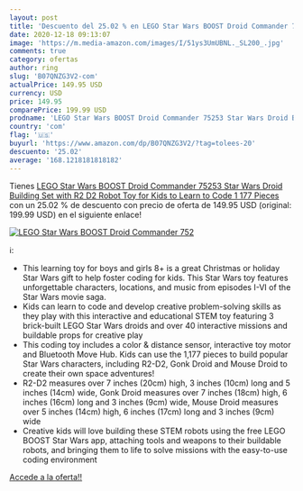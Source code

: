 ```yaml
---
layout: post
title: 'Descuento del 25.02 % en LEGO Star Wars BOOST Droid Commander 752'
date: 2020-12-18 09:13:07
image: 'https://m.media-amazon.com/images/I/51ys3UmUBNL._SL200_.jpg'
comments: true
category: ofertas
author: ring
slug: 'B07QNZG3V2-com'
actualPrice: 149.95 USD
currency: USD
price: 149.95
comparePrice: 199.99 USD
prodname: 'LEGO Star Wars BOOST Droid Commander 75253 Star Wars Droid Building Set with R2 D2 Robot Toy for Kids to Learn to Code  1 177 Pieces '
country: 'com'
flag: '🇺🇸'
buyurl: 'https://www.amazon.com/dp/B07QNZG3V2/?tag=tolees-20'
descuento: '25.02'
average: '168.1218181818182'
---
```


Tienes [LEGO Star Wars BOOST Droid Commander 75253 Star Wars Droid Building Set with R2 D2 Robot Toy for Kids to Learn to Code  1 177 Pieces ](https://www.amazon.com/dp/B07QNZG3V2/?tag=tolees-20) con un 25.02 % de descuento con precio de oferta de 149.95 USD (original: 199.99 USD) en el siguiente enlace!

[![LEGO Star Wars BOOST Droid Commander 752](https://m.media-amazon.com/images/I/51ys3UmUBNL._SL200_.jpg)](https://www.amazon.com/dp/B07QNZG3V2/?tag=tolees-20)

ℹ️:

- This learning toy for boys and girls 8+ is a great Christmas or holiday Star Wars gift to help foster coding for kids. This Star Wars toy features unforgettable characters, locations, and music from episodes I-VI of the Star Wars movie saga.
- Kids can learn to code and develop creative problem-solving skills as they play with this interactive and educational STEM toy featuring 3 brick-built LEGO Star Wars droids and over 40 interactive missions and buildable props for creative play
- This coding toy includes a color & distance sensor, interactive toy motor and Bluetooth Move Hub. Kids can use the 1,177 pieces to build popular Star Wars characters, including R2-D2, Gonk Droid and Mouse Droid to create their own space adventures!
- R2-D2 measures over 7 inches (20cm) high, 3 inches (10cm) long and 5 inches (14cm) wide, Gonk Droid measures over 7 inches (18cm) high, 6 inches (16cm) long and 3 inches (9cm) wide, Mouse Droid measures over 5 inches (14cm) high, 6 inches (17cm) long and 3 inches (9cm) wide
- Creative kids will love building these STEM robots using the free LEGO BOOST Star Wars app, attaching tools and weapons to their buildable robots, and bringing them to life to solve missions with the easy-to-use coding environment

[Accede a la oferta!!](https://www.amazon.com/dp/B07QNZG3V2/?tag=tolees-20)
